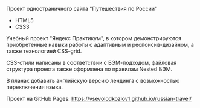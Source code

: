 Проект одностраничного сайта "Путешествия по России"

- HTML5
- CSS3

Учебный проект "Яндекс Практикум", в котором демонстрируются приобретенные навыки работы с адаптивным и респонсив-дизайном,
а также технологией CSS-grid.

CSS-стили написаны в соответствии с БЭМ-подходом, файловая структура проекта также оформлена по правилам Nested БЭМ.

В планах добавить английскую версию лендинга с возможностью переключения языка.

Проект на GitHub Pages: https://vsevolodkozlov1.github.io/russian-travel/
